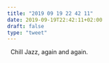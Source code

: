 ```yaml
---
title: "2019 09 19 22 42 11"
date: 2019-09-19T22:42:11+02:00
draft: false
type: "tweet"
---
```

<a href="https://music.apple.com/fr/playlist/jazz-chill/pl.63271312c084419891982eab46cc68ac" class="iconfont icon-music" title="rss"></a> &nbsp; Chill Jazz, again and again. 
